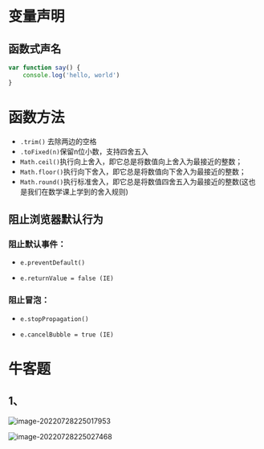 # 变量声明

## 函数式声名

```js
var function say() {
    console.log('hello, world')
}
```



# 函数方法

- `.trim()` 去除两边的空格
- `.toFixed(n)`保留n位小数，支持四舍五入
- `Math.ceil()`执行向上舍入，即它总是将数值向上舍入为最接近的整数；
- `Math.floor()`执行向下舍入，即它总是将数值向下舍入为最接近的整数；
- `Math.round()`执行标准舍入，即它总是将数值四舍五入为最接近的整数(这也是我们在数学课上学到的舍入规则)

## 阻止浏览器默认行为

### 阻止默认事件：

- `e.preventDefault()`

- `e.returnValue = false (IE)`

### 阻止冒泡：

- `e.stopPropagation()`

- `e.cancelBubble = true (IE)`

# 牛客题

## 1、

![image-20220728225017953](C:\Users\Administrator\AppData\Roaming\Typora\typora-user-images\image-20220728225017953.png)

![image-20220728225027468](C:\Users\Administrator\AppData\Roaming\Typora\typora-user-images\image-20220728225027468.png)